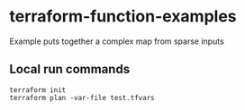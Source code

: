 # terraform-function-examples
Example puts together a complex map from sparse inputs

## Local run commands

```
terraform init
terraform plan -var-file test.tfvars 
```
